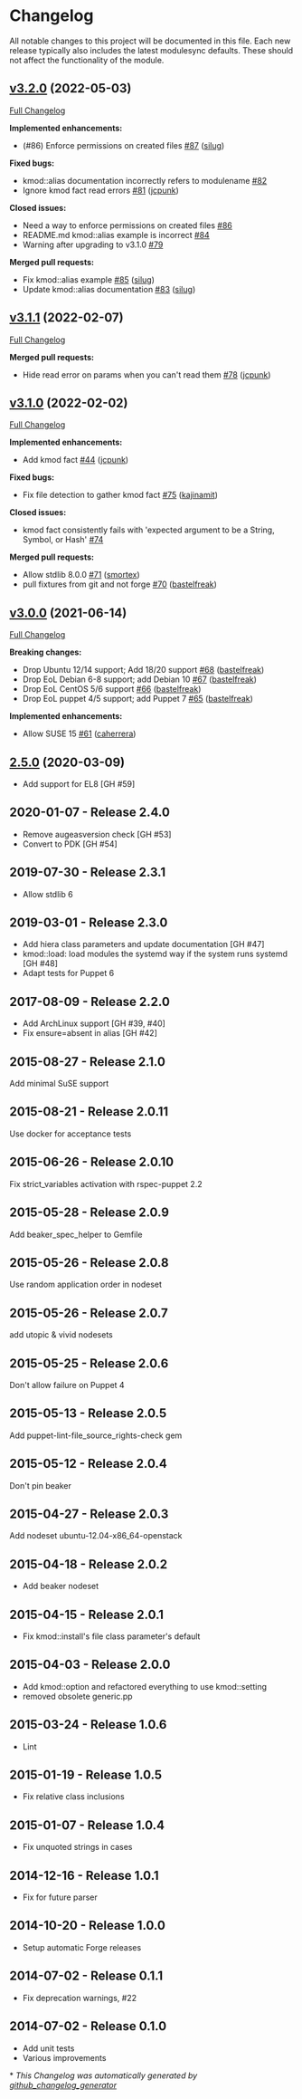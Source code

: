 # Changelog

All notable changes to this project will be documented in this file.
Each new release typically also includes the latest modulesync defaults.
These should not affect the functionality of the module.

## [v3.2.0](https://github.com/voxpupuli/puppet-kmod/tree/v3.2.0) (2022-05-03)

[Full Changelog](https://github.com/voxpupuli/puppet-kmod/compare/v3.1.1...v3.2.0)

**Implemented enhancements:**

- \(\#86\) Enforce permissions on created files [\#87](https://github.com/voxpupuli/puppet-kmod/pull/87) ([silug](https://github.com/silug))

**Fixed bugs:**

- kmod::alias documentation incorrectly refers to modulename [\#82](https://github.com/voxpupuli/puppet-kmod/issues/82)
- Ignore kmod fact read errors [\#81](https://github.com/voxpupuli/puppet-kmod/pull/81) ([jcpunk](https://github.com/jcpunk))

**Closed issues:**

- Need a way to enforce permissions on created files [\#86](https://github.com/voxpupuli/puppet-kmod/issues/86)
- README.md kmod::alias example is incorrect [\#84](https://github.com/voxpupuli/puppet-kmod/issues/84)
- Warning after upgrading to v3.1.0 [\#79](https://github.com/voxpupuli/puppet-kmod/issues/79)

**Merged pull requests:**

- Fix kmod::alias example [\#85](https://github.com/voxpupuli/puppet-kmod/pull/85) ([silug](https://github.com/silug))
- Update kmod::alias documentation [\#83](https://github.com/voxpupuli/puppet-kmod/pull/83) ([silug](https://github.com/silug))

## [v3.1.1](https://github.com/voxpupuli/puppet-kmod/tree/v3.1.1) (2022-02-07)

[Full Changelog](https://github.com/voxpupuli/puppet-kmod/compare/v3.1.0...v3.1.1)

**Merged pull requests:**

- Hide read error on params when you can't read them [\#78](https://github.com/voxpupuli/puppet-kmod/pull/78) ([jcpunk](https://github.com/jcpunk))

## [v3.1.0](https://github.com/voxpupuli/puppet-kmod/tree/v3.1.0) (2022-02-02)

[Full Changelog](https://github.com/voxpupuli/puppet-kmod/compare/v3.0.0...v3.1.0)

**Implemented enhancements:**

- Add kmod fact [\#44](https://github.com/voxpupuli/puppet-kmod/pull/44) ([jcpunk](https://github.com/jcpunk))

**Fixed bugs:**

- Fix file detection to gather kmod fact [\#75](https://github.com/voxpupuli/puppet-kmod/pull/75) ([kajinamit](https://github.com/kajinamit))

**Closed issues:**

- kmod fact consistently fails with 'expected argument to be a String, Symbol, or Hash' [\#74](https://github.com/voxpupuli/puppet-kmod/issues/74)

**Merged pull requests:**

- Allow stdlib 8.0.0 [\#71](https://github.com/voxpupuli/puppet-kmod/pull/71) ([smortex](https://github.com/smortex))
- pull fixtures from git and not forge [\#70](https://github.com/voxpupuli/puppet-kmod/pull/70) ([bastelfreak](https://github.com/bastelfreak))

## [v3.0.0](https://github.com/voxpupuli/puppet-kmod/tree/v3.0.0) (2021-06-14)

[Full Changelog](https://github.com/voxpupuli/puppet-kmod/compare/2.5.0...v3.0.0)

**Breaking changes:**

- Drop Ubuntu 12/14 support; Add 18/20 support [\#68](https://github.com/voxpupuli/puppet-kmod/pull/68) ([bastelfreak](https://github.com/bastelfreak))
- Drop EoL Debian 6-8 support; add Debian 10 [\#67](https://github.com/voxpupuli/puppet-kmod/pull/67) ([bastelfreak](https://github.com/bastelfreak))
- Drop EoL CentOS 5/6 support [\#66](https://github.com/voxpupuli/puppet-kmod/pull/66) ([bastelfreak](https://github.com/bastelfreak))
- Drop EoL puppet 4/5 support; add Puppet 7 [\#65](https://github.com/voxpupuli/puppet-kmod/pull/65) ([bastelfreak](https://github.com/bastelfreak))

**Implemented enhancements:**

- Allow SUSE 15 [\#61](https://github.com/voxpupuli/puppet-kmod/pull/61) ([caherrera](https://github.com/caherrera))

## [2.5.0](https://github.com/voxpupuli/puppet-kmod/tree/2.5.0) (2020-03-09)

* Add support for EL8 [GH #59]

## 2020-01-07 - Release 2.4.0

* Remove augeasversion check [GH #53]
* Convert to PDK [GH #54]

## 2019-07-30 - Release 2.3.1

* Allow stdlib 6

## 2019-03-01 - Release 2.3.0

* Add hiera class parameters and update documentation [GH #47]
* kmod::load: load modules the systemd way if the system runs systemd [GH #48]
* Adapt tests for Puppet 6

## 2017-08-09 - Release 2.2.0

* Add ArchLinux support [GH #39, #40]
* Fix ensure=absent in alias [GH #42]

## 2015-08-27 - Release 2.1.0

Add minimal SuSE support

## 2015-08-21 - Release 2.0.11

Use docker for acceptance tests

## 2015-06-26 - Release 2.0.10

Fix strict_variables activation with rspec-puppet 2.2

## 2015-05-28 - Release 2.0.9

Add beaker_spec_helper to Gemfile

## 2015-05-26 - Release 2.0.8

Use random application order in nodeset

## 2015-05-26 - Release 2.0.7

add utopic & vivid nodesets

## 2015-05-25 - Release 2.0.6

Don't allow failure on Puppet 4

## 2015-05-13 - Release 2.0.5

Add puppet-lint-file_source_rights-check gem

## 2015-05-12 - Release 2.0.4

Don't pin beaker

## 2015-04-27 - Release 2.0.3

Add nodeset ubuntu-12.04-x86_64-openstack

## 2015-04-18 - Release 2.0.2

- Add beaker nodeset

## 2015-04-15 - Release 2.0.1

- Fix kmod::install's file class parameter's default

## 2015-04-03 - Release 2.0.0

- Add kmod::option and refactored everything to use kmod::setting
- removed obsolete generic.pp

## 2015-03-24 - Release 1.0.6

- Lint

## 2015-01-19 - Release 1.0.5

- Fix relative class inclusions

## 2015-01-07 - Release 1.0.4

- Fix unquoted strings in cases

## 2014-12-16 - Release 1.0.1

- Fix for future parser

## 2014-10-20 - Release 1.0.0

- Setup automatic Forge releases

## 2014-07-02 - Release 0.1.1

- Fix deprecation warnings, #22

## 2014-07-02 - Release 0.1.0

- Add unit tests
- Various improvements


\* *This Changelog was automatically generated by [github_changelog_generator](https://github.com/github-changelog-generator/github-changelog-generator)*
